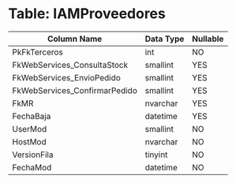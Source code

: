# Table: IAMProveedores

| Column Name | Data Type | Nullable |
|-------------|-----------|----------|
| PkFkTerceros | int | NO |
| FkWebServices_ConsultaStock | smallint | YES |
| FkWebServices_EnvioPedido | smallint | YES |
| FkWebServices_ConfirmarPedido | smallint | YES |
| FkMR | nvarchar | YES |
| FechaBaja | datetime | YES |
| UserMod | smallint | NO |
| HostMod | nvarchar | NO |
| VersionFila | tinyint | NO |
| FechaMod | datetime | NO |
